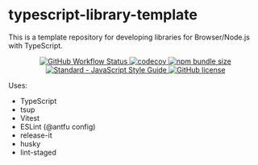 # typescript-library-template

This is a template repository for developing libraries for Browser/Node.js with TypeScript.

<p align="center">
  <a href="https://github.com/Demivan/typescript-library-template/actions">
    <img src="https://img.shields.io/github/workflow/status/demivan/typescript-library-template/Test" alt="GitHub Workflow Status">
  </a>
  <a href="https://codecov.io/gh/Demivan/typescript-library-template">
    <img src="https://codecov.io/gh/Demivan/typescript-library-template/branch/main/graph/badge.svg?token=0JSSE94EGJ" alt="codecov">
  </a>
  <a href="https://bundlephobia.com/result?p=typescript-library-template">
    <img src="https://img.shields.io/bundlephobia/min/typescript-library-template" alt="npm bundle size">
  </a>
  <a href="https://standardjs.com">
    <img src="https://img.shields.io/badge/code_style-standard-brightgreen.svg" alt="Standard - JavaScript Style Guide">
  </a>
  <a href="https://github.com/Demivan/typescript-library-template/blob/main/LICENSE">
    <img src="https://img.shields.io/github/license/demivan/typescript-library-template" alt="GitHub license">
  </a>
</p>

Uses:
* TypeScript
* tsup
* Vitest
* ESLint (@antfu config)
* release-it
* husky
* lint-staged
